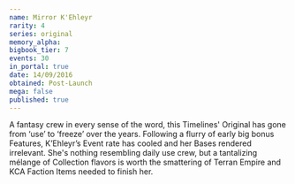 ```yaml
---
name: Mirror K'Ehleyr
rarity: 4
series: original
memory_alpha:
bigbook_tier: 7
events: 30
in_portal: true
date: 14/09/2016
obtained: Post-Launch
mega: false
published: true
---
```


A fantasy crew in every sense of the word, this Timelines' Original has gone from ‘use’ to ‘freeze’ over the years. Following a flurry of early big bonus Features, K’Ehleyr’s Event rate has cooled and her Bases rendered irrelevant. She's nothing resembling daily use crew, but a tantalizing mélange of Collection flavors is worth the smattering of Terran Empire and KCA Faction Items needed to finish her.
